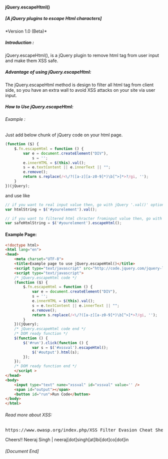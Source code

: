 <h4>jQuery.escapeHtml()</h4>
<h5> [A jQuery plugins to escape Html characters] </h5>
*Version 1.0 (Beta)*

<h5>Introduction :</h5>

jQuery.escapeHtml(), is a jQuery plugin to remove html tag from user input and make them XSS safe.
<br />
<h5>Advantage of using jQuery.escapeHtml:</h5>

The jQuery.escapeHtml method is design to filter all html tag from client side, so you have an extra wall to avoid XSS attacks on your site via user input.

<h5>How to Use jQuery.escapeHtml:</h5>

<h6>Example :</h6>

Just add below chunk of jQuery code on your html page.
```javascript
(function ($) {
    $.fn.escapeHtml = function () {
        var e = document.createElement("DIV"),
            s = '';
        e.innerHTML = $(this).val();
        s = e.textContent || e.innerText || "";
        e.remove();
        return s.replace(/<\/?([a-z][a-z0-9]*)\b[^>]*>?/gi, '');
    }
})(jQuery);
```

and use like

```javascript
// if you want to real input value then, go with jQuery '.val()' option
var htmlString = $('#yourelement').val();
```

```javascript
// if you want to filtered html chracter frominput value then, go with jQuery '.escapeHtml()' option
var safeHtmlString = $('#yourelement').escapeHtml();
```

<h4>Example Page:</h4>

```html
<!doctype html>
<html lang="en">
<head>
	<meta charset="UTF-8">
	<title>Example page to use jQuery.escapeHtml()</title>	
	<script type="text/javascript" src="http://code.jquery.com/jquery-latest.min.js"></script>
	<script type="text/javascript">
	/* jQuery.escapeHtml code */
	(function ($) {
		$.fn.escapeHtml = function () {
			var e = document.createElement("DIV"),
			s = '';
			e.innerHTML = $(this).val();
			s = e.textContent || e.innerText || "";
			e.remove();
			return s.replace(/<\/?([a-z][a-z0-9]*)\b[^>]*>?/gi, '');
		}
	})(jQuery);
	/* jQuery.escapeHtml code end */
	/* DOM ready function */
	$(function () {
		$('#run').click(function () {
			var s = $('#xssval').escapeHtml();
			$('#output').html(s);
		});
	});
	/* DOM ready function end */
	</script >
</head>
<body>
	<input type="text" name="xssval" id="xssval" value='' />
	<span id="output"></span>
	<button id="run">Run Code</button>
</body>
</html>
```

<h6>Read more about XSS:</h6>
<pre>
https://www.owasp.org/index.php/XSS_Filter_Evasion_Cheat_Sheet
</pre>

Cheers!!
Neeraj Singh | neeraj[dot]singh[at]lbi[dot]co[dot]in
<h6>[Document End]</h6>
